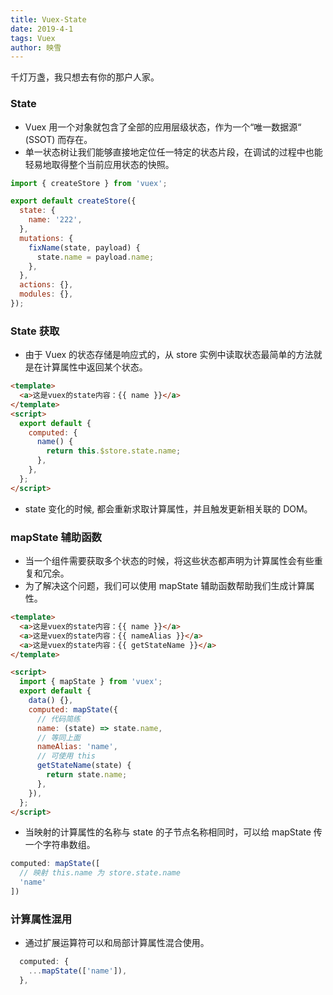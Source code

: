 ```yaml
---
title: Vuex-State
date: 2019-4-1
tags: Vuex
author: 映雪
---
```


千灯万盏，我只想去有你的那户人家。

<!--more-->

### State

- Vuex 用一个对象就包含了全部的应用层级状态，作为一个“唯一数据源“ (SSOT) 而存在。
- 单一状态树让我们能够直接地定位任一特定的状态片段，在调试的过程中也能轻易地取得整个当前应用状态的快照。

```js
import { createStore } from 'vuex';

export default createStore({
  state: {
    name: '222',
  },
  mutations: {
    fixName(state, payload) {
      state.name = payload.name;
    },
  },
  actions: {},
  modules: {},
});
```

### State 获取

- 由于 Vuex 的状态存储是响应式的，从 store 实例中读取状态最简单的方法就是在计算属性中返回某个状态。

```html
<template>
  <a>这是vuex的state内容：{{ name }}</a>
</template>
<script>
  export default {
    computed: {
      name() {
        return this.$store.state.name;
      },
    },
  };
</script>
```

- state 变化的时候, 都会重新求取计算属性，并且触发更新相关联的 DOM。

### mapState 辅助函数

- 当一个组件需要获取多个状态的时候，将这些状态都声明为计算属性会有些重复和冗余。
- 为了解决这个问题，我们可以使用 mapState 辅助函数帮助我们生成计算属性。

```html
<template>
  <a>这是vuex的state内容：{{ name }}</a>
  <a>这是vuex的state内容：{{ nameAlias }}</a>
  <a>这是vuex的state内容：{{ getStateName }}</a>
</template>

<script>
  import { mapState } from 'vuex';
  export default {
    data() {},
    computed: mapState({
      // 代码简练
      name: (state) => state.name,
      // 等同上面
      nameAlias: 'name',
      // 可使用 this
      getStateName(state) {
        return state.name;
      },
    }),
  };
</script>
```

- 当映射的计算属性的名称与 state 的子节点名称相同时，可以给 mapState 传一个字符串数组。

```js
computed: mapState([
  // 映射 this.name 为 store.state.name
  'name'
])
```

### 计算属性混用

- 通过扩展运算符可以和局部计算属性混合使用。

```js
  computed: {
    ...mapState(['name']),
  },
```

